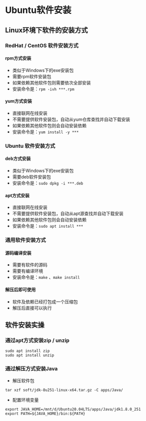 # Ubuntu软件安装

## Linux环境下软件的安装方式

### RedHat / CentOS 软件安装方式

#### rpm方式安装

* 类似于Windows下的exe安装包
* 需要rpm软件安装包
* 如果依赖其他软件包则需要依次全部安装
* 安装命令是：`rpm -ivh ***.rpm`

#### yum方式安装

* 直接联网在线安装
* 不需要提供软件安装包，自动从yum仓库查找并自动下载安装
* 如果依赖其他软件包则会自动安装依赖
* 安装命令是：`yum install -y ***`

### Ubuntu 软件安装方式

#### deb方式安装

* 类似于Windows下的exe安装包
* 需要deb软件安装包
* 安装命令是：`sudo dpkg -i ***.deb`

#### apt方式安装

* 直接联网在线安装
* 不需要提供软件安装包，自动从apt源查找并自动下载安装
* 如果依赖其他软件包则会自动安装依赖
* 安装命令是：`sudo apt install ***`

### 通用软件安装方式

#### 源码编译安装

* 需要有软件的源码
* 需要有编译环境
* 安装命令是：`make` 、`make install`

#### 解压后即可使用

* 软件及依赖已经打包成一个压缩包
* 解压后直接可以执行

## 软件安装实操

### 通过apt方式安装zip / unzip

```
sudo apt install zip
sudo apt install unzip
```

### 通过解压方式安装Java

* 解压软件包

```
tar xzf soft/jdk-8u251-linux-x64.tar.gz -C apps/Java/
```

* 配置环境变量

```
export JAVA_HOME=/mnt/d/Ubuntu20.04LTS/apps/Java/jdk1.8.0_251
export PATH=${JAVA_HOME}/bin:${PATH}
```

